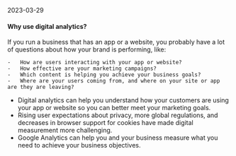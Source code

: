 2023-03-29

#### Why use digital analytics?

If you run a business that has an app or a website, you probably have a lot of questions about how your brand is performing, like:

	-   How are users interacting with your app or website? 
	-   How effective are your marketing campaigns? 
	-   Which content is helping you achieve your business goals?
	-   Where are your users coming from, and where on your site or app are they are leaving?

-   Digital analytics can help you understand how your customers are using your app or website so you can better meet your marketing goals.
-   Rising user expectations about privacy, more global regulations, and decreases in browser support for cookies have made digital measurement more challenging.
-   Google Analytics can help you and your business measure what you need to achieve your business objectives.